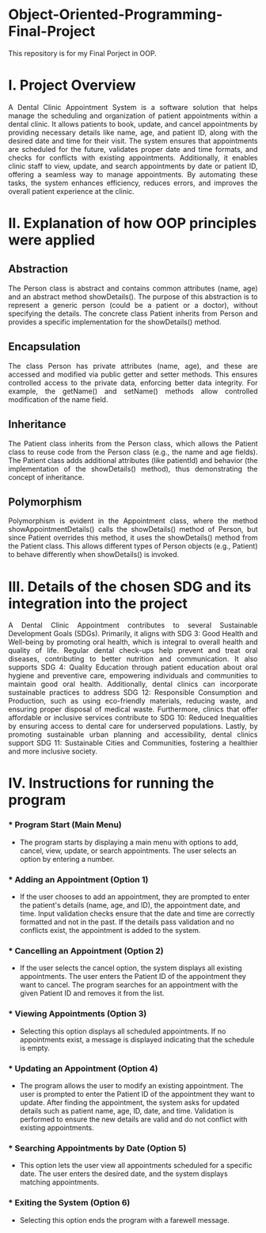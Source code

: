 # Object-Oriented-Programming-Final-Project
This repository is for my Final Porject in OOP.

# I. Project Overview

<p align="justify">
A Dental Clinic Appointment System is a software solution that helps manage the scheduling and organization of patient appointments within a dental clinic. It allows patients to book, update, and cancel appointments by providing necessary details like name, age, and patient ID, along with the desired date and time for their visit. The system ensures that appointments are scheduled for the future, validates proper date and time formats, and checks for conflicts with existing appointments. Additionally, it enables clinic staff to view, update, and search appointments by date or patient ID, offering a seamless way to manage appointments. By automating these tasks, the system enhances efficiency, reduces errors, and improves the overall patient experience at the clinic.
  </p>

  # II. Explanation of how OOP principles were applied 
  
  ## Abstraction
<p align="justify">
The Person class is abstract and contains common attributes (name, age) and an abstract method showDetails(). The purpose of this abstraction is to represent a generic person (could be a patient or a doctor), without specifying the details. The concrete class Patient inherits from Person and provides a specific implementation for the showDetails() method.
</p>

## Encapsulation
<p align="justify">
The class Person has private attributes (name, age), and these are accessed and modified via public getter and setter methods. This ensures controlled access to the private data, enforcing better data integrity. For example, the getName() and setName() methods allow controlled modification of the name field.
</p>

## Inheritance
<p align="justify">
The Patient class inherits from the Person class, which allows the Patient class to reuse code from the Person class (e.g., the name and age fields). The Patient class adds additional attributes (like patientId) and behavior (the implementation of the showDetails() method), thus demonstrating the concept of inheritance.
</p>

## Polymorphism
<p align="justify">
Polymorphism is evident in the Appointment class, where the method showAppointmentDetails() calls the showDetails() method of Person, but since Patient overrides this method, it uses the showDetails() method from the Patient class. This allows different types of Person objects (e.g., Patient) to behave differently when showDetails() is invoked.
</p>

# III. Details of the chosen SDG and its integration into the project 
<p align="justify">
A Dental Clinic Appointment contributes to several Sustainable Development Goals (SDGs). Primarily, it aligns with SDG 3: Good Health and Well-being by promoting oral health, which is integral to overall health and quality of life. Regular dental check-ups help prevent and treat oral diseases, contributing to better nutrition and communication. It also supports SDG 4: Quality Education through patient education about oral hygiene and preventive care, empowering individuals and communities to maintain good oral health. Additionally, dental clinics can incorporate sustainable practices to address SDG 12: Responsible Consumption and Production, such as using eco-friendly materials, reducing waste, and ensuring proper disposal of medical waste. Furthermore, clinics that offer affordable or inclusive services contribute to SDG 10: Reduced Inequalities by ensuring access to dental care for underserved populations. Lastly, by promoting sustainable urban planning and accessibility, dental clinics support SDG 11: Sustainable Cities and Communities, fostering a healthier and more inclusive society.
</p>

# IV. Instructions for running the program 

### * Program Start (Main Menu)
  * The program starts by displaying a main menu with options to add, cancel, view, update, or search appointments. The user selects an option by entering a number.

### * Adding an Appointment (Option 1)
  * If the user chooses to add an appointment, they are prompted to enter the patient's details (name, age, and ID), the appointment date, and time. Input validation checks ensure that the date and time are correctly formatted and not in the past. If the details pass validation and no conflicts exist, the appointment is added to the system.

### * Cancelling an Appointment (Option 2)
  * If the user selects the cancel option, the system displays all existing appointments. The user enters the Patient ID of the appointment they want to cancel. The program searches for an appointment with the given Patient ID and removes it from the list.

### * Viewing Appointments (Option 3)
  *  Selecting this option displays all scheduled appointments. If no appointments exist, a message is displayed indicating that the schedule is empty.

### * Updating an Appointment (Option 4)
  * The program allows the user to modify an existing appointment. The user is prompted to enter the Patient ID of the appointment they want to update. After finding the appointment, the system asks for updated details such as patient name, age, ID, date, and time. Validation is performed to ensure the new details are valid and do not conflict with existing appointments.

### * Searching Appointments by Date (Option 5)
  * This option lets the user view all appointments scheduled for a specific date.
The user enters the desired date, and the system displays matching appointments.

### * Exiting the System (Option 6)
  * Selecting this option ends the program with a farewell message.
    



